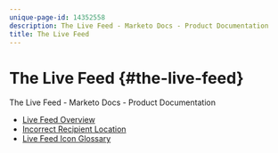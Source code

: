 ```yaml
---
unique-page-id: 14352558
description: The Live Feed - Marketo Docs - Product Documentation
title: The Live Feed
---
```


# The Live Feed {#the-live-feed}

The Live Feed - Marketo Docs - Product Documentation

* [Live Feed Overview](the-live-feed/live-feed-overview.md)
* [Incorrect Recipient Location](the-live-feed/incorrect-recipient-location.md)
* [Live Feed Icon Glossary](the-live-feed/live-feed-icon-glossary.md)

